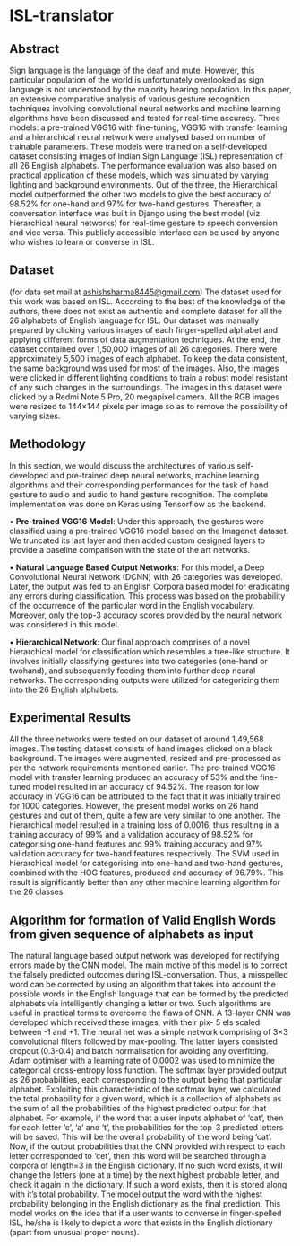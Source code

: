 # ISL-translator

## Abstract

Sign language is the language of the deaf and mute. However, this particular population of the
world is unfortunately overlooked as sign language is not understood by the majority hearing population. In
this paper, an extensive comparative analysis of various gesture recognition techniques involving convolutional
neural networks and machine learning algorithms have been discussed and tested for real-time accuracy. Three
models: a pre-trained VGG16 with fine-tuning, VGG16 with transfer learning and a hierarchical neural network
were analysed based on number of trainable parameters. These models were trained on a self-developed dataset
consisting images of Indian Sign Language (ISL) representation of all 26 English alphabets. The performance
evaluation was also based on practical application of these models, which was simulated by varying lighting and
background environments. Out of the three, the Hierarchical model outperformed the other two models to give the
best accuracy of 98.52% for one-hand and 97% for two-hand gestures. Thereafter, a conversation interface was
built in Django using the best model (viz. hierarchical neural networks) for real-time gesture to speech conversion
and vice versa. This publicly accessible interface can be used by anyone who wishes to learn or converse in ISL.


## Dataset
(for data set mail at ashishsharma8445@gmail.com)
The dataset used for this work was based on ISL. According
to the best of the knowledge of the authors, there does not
exist an authentic and complete dataset for all the 26 alphabets of English language for ISL. Our dataset was manually
prepared by clicking various images of each finger-spelled
alphabet and applying different forms of data augmentation
techniques. At the end, the dataset contained over 1,50,000
images of all 26 categories. There were approximately 5,500
images of each alphabet. To keep the data consistent, the
same background was used for most of the images. Also, the
images were clicked in different lighting conditions to train a
robust model resistant of any such changes in the surroundings. The images in this dataset were clicked by a Redmi
Note 5 Pro, 20 megapixel camera. All the RGB images were
resized to 144×144 pixels per image so as to remove the possibility of varying sizes. 

## Methodology

In this section, we would discuss the architectures of various self-developed and pre-trained deep neural networks,
machine learning algorithms and their corresponding performances for the task of hand gesture to audio and audio to
hand gesture recognition. The complete implementation was
done on Keras using Tensorflow as the backend.

• **Pre-trained VGG16 Model**: Under this approach, the
gestures were classified using a pre-trained VGG16
model based on the Imagenet dataset. We truncated
its last layer and then added custom designed layers to
provide a baseline comparison with the state of the art
networks.

• **Natural Language Based Output Networks**: For this
model, a Deep Convolutional Neural Network (DCNN)
with 26 categories was developed. Later, the output
was fed to an English Corpora based model for eradicating any errors during classification. This process
was based on the probability of the occurrence of the
particular word in the English vocabulary. Moreover,
only the top-3 accuracy scores provided by the neural
network was considered in this model.

• **Hierarchical Network**: Our final approach comprises
of a novel hierarchical model for classification which
resembles a tree-like structure. It involves initially classifying gestures into two categories (one-hand or twohand), and subsequently feeding them into further deep
neural networks. The corresponding outputs were utilized for categorizing them into the 26 English alphabets.


## Experimental Results

All the three networks were tested on our dataset of around
1,49,568 images. The testing dataset consists of hand images
clicked on a black background. The images were augmented,
resized and pre-processed as per the network requirements
mentioned earlier. The pre-trained VGG16 model with transfer learning produced an accuracy of 53% and the fine-tuned
model resulted in an accuracy of 94.52%. The reason for low
accuracy in VGG16 can be attributed to the fact that it was
initially trained for 1000 categories. However, the present
model works on 26 hand gestures and out of them, quite a
few are very similar to one another. The hierarchical model
resulted in a training loss of 0.0016, thus resulting in a training accuracy of 99% and a validation accuracy of 98.52% for
categorising one-hand features and 99% training accuracy
and 97% validation accuracy for two-hand features respectively. The SVM used in hierarchical model for categorising into one-hand and two-hand gestures, combined with the
HOG features, produced and accuracy of 96.79%. This result
is significantly better than any other machine learning algorithm for the 26 classes. 

## Algorithm for formation of Valid English Words from given sequence of alphabets as input

The natural language based output network was developed
for rectifying errors made by the CNN model. The main
motive of this model is to correct the falsely predicted outcomes during ISL-conversation. Thus, a misspelled word
can be corrected by using an algorithm that takes into account the possible words in the English language that can be
formed by the predicted alphabets via intelligently changing a letter or two. Such algorithms are useful in practical terms to overcome the flaws of CNN. A 13-layer CNN
was developed which received these images, with their pix-
5
els scaled between -1 and +1. The neural net was a simple
network comprising of 3×3 convolutional filters followed by
max-pooling. The latter layers consisted dropout (0.3-0.4)
and batch normalisation for avoiding any overfitting. Adam
optimiser with a learning rate of 0.0002 was used to minimize the categorical cross-entropy loss function. The softmax layer provided output as 26 probabilities, each corresponding to the output being that particular alphabet. Exploiting this characteristic of the softmax layer, we calculated
the total probability for a given word, which is a collection
of alphabets as the sum of all the probabilities of the highest
predicted output for that alphabet.
For example, if the word that a user inputs alphabet of
‘cat’, then for each letter ‘c’, ‘a’ and ‘t’, the probabilities for
the top-3 predicted letters will be saved. This will be the
overall probability of the word being ‘cat’. Now, if the output probabilities that the CNN provided with respect to each
letter corresponded to ‘cet’, then this word will be searched
through a corpora of length=3 in the English dictionary. If no
such word exists, it will change the letters (one at a time) by
the next highest probable letter, and check it again in the dictionary. If such a word exists, then it is stored along with it’s
total probability. The model output the word with the highest
probability belonging in the English dictionary as the final
prediction. This model works on the idea that if a user wants
to converse in finger-spelled ISL, he/she is likely to depict
a word that exists in the English dictionary (apart from unusual proper nouns).




